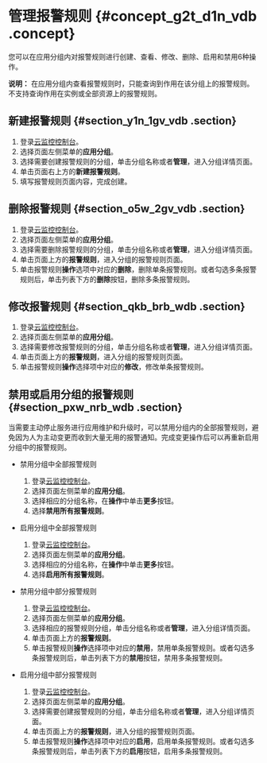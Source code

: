 # 管理报警规则 {#concept_g2t_d1n_vdb .concept}

您可以在应用分组内对报警规则进行创建、查看、修改、删除、启用和禁用6种操作。

**说明：** 在应用分组内查看报警规则时，只能查询到作用在该分组上的报警规则。不支持查询作用在实例或全部资源上的报警规则。

## 新建报警规则 {#section_y1n_1gv_vdb .section}

1.  登录[云监控控制台](https://cloudmonitor.console.aliyun.com)。
2.  选择页面左侧菜单的**应用分组**。
3.  选择需要创建报警规则的分组，单击分组名称或者**管理**，进入分组详情页面。
4.  单击页面右上方的**新建报警规则**。
5.  填写报警规则页面内容，完成创建。

## 删除报警规则 {#section_o5w_2gv_vdb .section}

1.  登录[云监控控制台](https://cloudmonitor.console.aliyun.com)。
2.  选择页面左侧菜单的**应用分组**。
3.  选择需要删除报警规则的分组，单击分组名称或者**管理**，进入分组详情页面。
4.  单击页面上方的**报警规则**，进入分组的报警规则页面。
5.  单击报警规则**操作**选项中对应的**删除**，删除单条报警规则。或者勾选多条报警规则后，单击列表下方的**删除**按钮，删除多条报警规则。

## 修改报警规则 {#section_qkb_brb_wdb .section}

1.  登录[云监控控制台](https://cloudmonitor.console.aliyun.com)。
2.  选择页面左侧菜单的**应用分组**。
3.  选择需要修改报警规则的分组，单击分组名称或者**管理**，进入分组详情页面。
4.  单击页面上方的**报警规则**，进入分组的报警规则页面。
5.  单击报警规则**操作**选择项中对应的**修改**，修改单条报警规则。

## 禁用或启用分组的报警规则 {#section_pxw_nrb_wdb .section}

当需要主动停止服务进行应用维护和升级时，可以禁用分组内的全部报警规则，避免因为人为主动变更而收到大量无用的报警通知。完成变更操作后可以再重新启用分组中的报警规则。

-   禁用分组中全部报警规则
    1.  登录[云监控控制台](https://cloudmonitor.console.aliyun.com)。
    2.  选择页面左侧菜单的**应用分组**。
    3.  选择相应的分组名称，在**操作**中单击**更多**按钮。
    4.  选择**禁用所有报警规则**。

-   启用分组中全部报警规则
    1.  登录[云监控控制台](https://cloudmonitor.console.aliyun.com)。
    2.  选择页面左侧菜单的**应用分组**。
    3.  选择相应的分组名称，在**操作**中单击**更多**按钮。
    4.  选择**启用所有报警规则**。
-   禁用分组中部分报警规则
    1.  登录[云监控控制台](https://cloudmonitor.console.aliyun.com)。
    2.  选择页面左侧菜单的**应用分组**。
    3.  选择相应的报警规则分组，单击分组名称或者**管理**，进入分组详情页面。
    4.  单击页面上方的**报警规则**。
    5.  单击报警规则**操作**选择项中对应的**禁用**，禁用单条报警规则。或者勾选多条报警规则后，单击列表下方的**禁用**按钮，禁用多条报警规则。
-   启用分组中部分报警规则
    1.  登录[云监控控制台](https://cloudmonitor.console.aliyun.com)。
    2.  选择页面左侧菜单的**应用分组**。
    3.  选择需要创建报警规则的分组，单击分组名称或者**管理**，进入分组详情页面。
    4.  单击页面上方的**报警规则**，进入分组的报警规则页面。
    5.  单击报警规则**操作**选择项中对应的**启用**，启用单条报警规则。或者勾选多条报警规则后，单击列表下方的**启用**按钮，启用多条报警规则。


